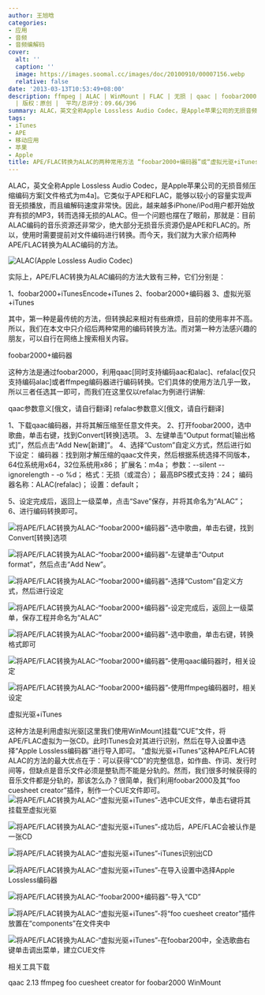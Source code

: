 ```yaml
---
author: 王旭晗
categories:
- 应用
- 音频
- 音频编解码
cover:
  alt: ''
  caption: ''
  image: https://images.soomal.cc/images/doc/20100910/00007156.webp
  relative: false
date: '2013-03-13T10:53:49+08:00'
description: ffmpeg | ALAC | WinMount | FLAC | 无损 | qaac | foobar2000 | 源自：www.soomal.com
  | 版权：原创 |  平均/总评分：09.66/396
summary: ALAC，英文全称Apple Lossless Audio Codec，是Apple苹果公司的无损音频压缩编码方案。它类似于APE和FLAC，能够以较小的容量实现声音无损播放，而且编解码速度非常快。但目前ALAC编码的音乐资源还非常少，绝大部分无损音乐资源仍是APE和FLAC的……
tags:
- iTunes
- APE
- 移动应用
- 苹果
- Apple
title: APE/FLAC转换为ALAC的两种常用方法 “foobar2000+编码器”或“虚拟光驱+iTunes”
---
```


ALAC，英文全称Apple Lossless Audio Codec，是Apple苹果公司的无损音频压缩编码方案[文件格式为m4a]。它类似于APE和FLAC，能够以较小的容量实现声音无损播放，而且编解码速度非常快。因此，越来越多iPhone/iPod用户都开始放弃有损的MP3，转而选择无损的ALAC。但一个问题也摆在了眼前，那就是：目前ALAC编码的音乐资源还非常少，绝大部分无损音乐资源仍是APE和FLAC的。所以，使用时需要提前对文件编码进行转换。而今天，我们就为大家介绍两种APE/FLAC转换为ALAC编码的方法。



![ALAC(Apple Lossless Audio Codec)](https://images.soomal.cc/images/doc/20100910/00007156.webp)



实际上，APE/FLAC转换为ALAC编码的方法大致有三种，它们分别是：



1、foobar2000+iTunesEncode+iTunes
2、foobar2000+编码器
3、虚拟光驱+iTunes



其中，第一种是最传统的方法，但转换起来相对有些麻烦，目前的使用率并不高。所以，我们在本文中只介绍后两种常用的编码转换方法。而对第一种方法感兴趣的朋友，可以自行在网络上搜索相关内容。



foobar2000+编码器



这种方法是通过foobar2000，利用qaac[同时支持编码aac和alac]、refalac[仅只支持编码alac]或者ffmpeg编码器进行编码转换。它们具体的使用方法几乎一致，所以三者任选其一即可，而我们在这里仅以refalac为例进行讲解:



qaac参数意义[俄文，请自行翻译]
refalac参数意义[俄文，请自行翻译]



1、下载qaac编码器，并将其解压缩至任意文件夹。
2、打开foobar2000，选中歌曲，单击右键，找到Convert[转换]选项。
3、左键单击“Output format[输出格式]”，然后点击“Add New[新建]”。
4、选择“Custom”自定义方式，然后进行如下设定：
编码器：找到刚才解压缩的qaac文件夹，然后根据系统选择不同版本，64位系统用x64，32位系统用x86；
   扩展名：m4a；
   参数：--silent --ignorelength - -o %d；
   格式：无损（或混合）；
   最高BPS模式支持：24；
   编码器名称：ALAC(refalac)；
   设置：default；

5、设定完成后，返回上一级菜单，点击“Save”保存，并将其命名为“ALAC”；
6、进行编码转换即可。



![将APE/FLAC转换为ALAC-“foobar2000+编码器”-选中歌曲，单击右键，找到Convert[转换]选项](https://images.soomal.cc/images/doc/20130312/00028448.webp)



![将APE/FLAC转换为ALAC-“foobar2000+编码器”-左键单击“Output format”，然后点击“Add New”。](https://images.soomal.cc/images/doc/20130312/00028449.webp)



![将APE/FLAC转换为ALAC-“foobar2000+编码器”-选择“Custom”自定义方式，然后进行设定](https://images.soomal.cc/images/doc/20130312/00028450.webp)



![将APE/FLAC转换为ALAC-“foobar2000+编码器”-设定完成后，返回上一级菜单，保存工程并命名为“ALAC”](https://images.soomal.cc/images/doc/20130312/00028451.webp)



![将APE/FLAC转换为ALAC-“foobar2000+编码器”-选中歌曲，单击右键，转换格式即可](https://images.soomal.cc/images/doc/20130312/00028452.webp)



![将APE/FLAC转换为ALAC-“foobar2000+编码器”-使用qaac编码器时，相关设定](https://images.soomal.cc/images/doc/20130313/00028473.webp)



![将APE/FLAC转换为ALAC-“foobar2000+编码器”-使用ffmpeg编码器时，相关设定](https://images.soomal.cc/images/doc/20130312/00028453.webp)



虚拟光驱+iTunes

这种方法是利用虚拟光驱[这里我们使用WinMount]挂载“CUE”文件，将APE/FLAC虚拟为一张CD。此时iTunes会对其进行识别，然后在导入设置中选择“Apple Lossless编码器”进行导入即可。
“虚拟光驱+iTunes”这种APE/FLAC转ALAC的方法的最大优点在于：可以获得“CD”的完整信息，如作曲、作词、发行时间等，但缺点是音乐文件必须是整轨而不能是分轨的。然而，我们很多时候获得的音乐文件都是分轨的，那该怎么办？很简单，我们利用foobar2000及其“foo cuesheet creator”插件，制作一个CUE文件即可。
![将APE/FLAC转换为ALAC-“虚拟光驱+iTunes”-选中CUE文件，单击右键将其挂载至虚拟光驱](https://images.soomal.cc/images/doc/20130312/00028454.webp)




![将APE/FLAC转换为ALAC-“虚拟光驱+iTunes”-成功后，APE/FLAC会被认作是一张CD](https://images.soomal.cc/images/doc/20130312/00028455.webp)




![将APE/FLAC转换为ALAC-“虚拟光驱+iTunes”-iTunes识别出CD](https://images.soomal.cc/images/doc/20130312/00028456.webp)




![将APE/FLAC转换为ALAC-“虚拟光驱+iTunes”-在导入设置中选择Apple Lossless编码器](https://images.soomal.cc/images/doc/20130312/00028457.webp)




![将APE/FLAC转换为ALAC-“foobar2000+编码器”-导入“CD”](https://images.soomal.cc/images/doc/20130312/00028458.webp)




![将APE/FLAC转换为ALAC-“虚拟光驱+iTunes”-将“foo cuesheet creator”插件放置在“components”在文件夹中](https://images.soomal.cc/images/doc/20130312/00028459.webp)




![将APE/FLAC转换为ALAC-“虚拟光驱+iTunes”-在foobar200中，全选歌曲右键单击调出菜单，建立CUE文件](https://images.soomal.cc/images/doc/20130312/00028460.webp)




相关工具下载


qaac 2.13
ffmpeg
foo cuesheet creator for foobar2000
WinMount